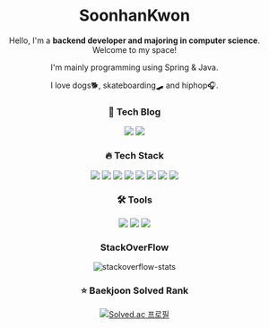 <div align=center> 
  
# SoonhanKwon
Hello, I'm a **backend developer and majoring in computer science**. Welcome to my space!

I'm mainly programming using Spring & Java.

I love dogs🐕, skateboarding🛹 and hiphop🎧.

### 📝&nbsp;Tech Blog

  <a href="https://soonhankwon.github.io/"><img src="https://img.shields.io/badge/soonhankwon.github.io-000000?style=flat-square&logo=GitHub&logoColor=white"/></a>
  <a href="https://velog.io/@soonable/"><img src="https://img.shields.io/badge/velog.io/@soonable-20c997?style=flat-square&logo=Velog&logoColor=white"/></a>


### 🔥 Tech Stack
<img src ="https://img.shields.io/badge/Spring-6DB33F?style=flat-square&logo=Spring&logoColor=white"/></a>
<img src="https://img.shields.io/badge/Java-007396?style=flat-square&logo=JAVA&logoColor=white"></a>
<img src="https://img.shields.io/badge/JPA-6DB33F?style=flat-square&logo=JPA&logoColor=white"></a>
<img src="https://img.shields.io/badge/MySQL-4479A1?style=flat-square&logo=MySQL&logoColor=white"/>
<img src ="https://img.shields.io/badge/Redis-DC382D?style=flat-square&logo=Redis&logoColor=white"/></a> 
<img src ="https://img.shields.io/badge/Apache Kafka-231F20?style=flat-square&logo=Apache Kafka&logoColor=white"/></a>
<img src ="https://img.shields.io/badge/AWS-232F3E?style=flat-square&logo=Amazon AWS&logoColor=white"/></a> 
<img src ="https://img.shields.io/badge/C-A8B9CC?style=flat-square&logo=C&logoColor=white"/></a>

### 🛠 Tools
<img src="https://img.shields.io/badge/Intellij-000000?style=flat-square&logo=intellijidea&logoColor=white"/></a>
<img src="https://img.shields.io/badge/GitHub-181717?style=flat-square&logo=github&logoColor=white"/></a>
<img src="https://img.shields.io/badge/VSCode-007ACC?style=flat-square&logo=visualstudiocode&logoColor=white"/></a>

### StackOverFlow
![stackoverflow-stats](https://github-stackoverflow-readme.vercel.app/?userId=soonhankwon)

### ⭐️ Baekjoon Solved Rank
[![Solved.ac
프로필](http://mazassumnida.wtf/api/v2/generate_badge?boj=soonable)](https://solved.ac/soonable)

<!-- [![Anurag's GitHub stats](https://github-readme-stats.vercel.app/api?username=soonhankwon)](https://github.com/soonhankwon/github-readme-stats) -->


<!-- #### [![Hits](https://hits.seeyoufarm.com/api/count/incr/badge.svg?url=https%3A%2F%2Fgithub.com%2Fsoonhankwon&count_bg=%23000000&title_bg=%23000000&icon=github.svg&icon_color=%23FFFFFF&title=GitHub&edge_flat=false)](https://hits.seeyoufarm.com) -->
